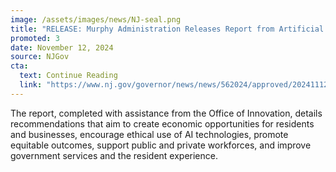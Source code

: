 ```yaml
---
image: /assets/images/news/NJ-seal.png
title: "RELEASE: Murphy Administration Releases Report from Artificial Intelligence Task Force, Furthers Leadership As The Innovation State"
promoted: 3 
date: November 12, 2024
source: NJGov
cta:
  text: Continue Reading
  link: "https://www.nj.gov/governor/news/news/562024/approved/20241112b.shtml"
---
```


The report, completed with assistance from the Office of Innovation, details recommendations that aim to create economic opportunities for residents and businesses, encourage ethical use of AI technologies, promote equitable outcomes, support public and private workforces, and improve government services and the resident experience. 
